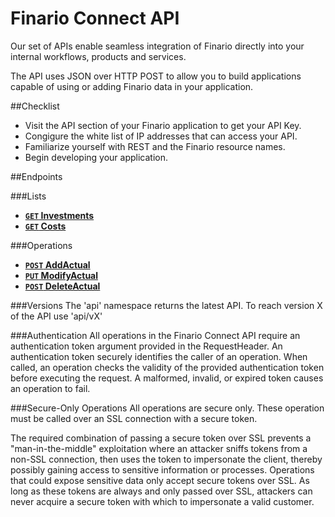 Finario Connect API
===================
Our set of APIs enable seamless integration of Finario directly into your internal workflows, products and services.

The API uses JSON over HTTP POST to allow you to build applications capable of using or adding
Finario data in your application.

##Checklist
* Visit the API section of your Finario application to get your API Key.
* Congigure the white list of IP addresses that can access your API.
* Familiarize yourself with REST and the Finario resource names.
* Begin developing your application.

##Endpoints

###Lists
- **[<code>GET</code> Investments](https://github.com/finarioapp/connect/tree/master/documentation/endpoints/InvestmentsIndex.md)**
- **[<code>GET</code> Costs](https://github.com/finarioapp/connect/tree/master/documentation/endpoints/CostsIndex.md)**

###Operations
- **[<code>POST</code> AddActual](https://github.com/finarioapp/connect/tree/master/documentation/endpoints/AddActual.md)**
- **[<code>PUT</code> ModifyActual](https://github.com/finarioapp/connect/tree/master/documentation/endpoints/ModifyActual.md)**
- **[<code>POST</code> DeleteActual](https://github.com/finarioapp/connect/tree/master/documentation/endpoints/DeleteActual.md)**


###Versions
The 'api' namespace returns the latest API. To reach version X of the API use 'api/vX'


###Authentication
All operations in the Finario Connect API require an authentication token 
argument provided in the RequestHeader. An authentication token securely 
identifies the caller of an operation. When called, an operation checks the validity of 
the provided authentication token before executing the request. A malformed, 
invalid, or expired token causes an operation to fail.

###Secure-Only Operations
All operations are secure only. These operation must be called over an SSL
connection with a secure token.

The required combination of passing a secure token over SSL prevents a "man-in-the-middle" 
exploitation where an attacker sniffs tokens from a non-SSL connection, then uses the token 
to impersonate the client, thereby possibly gaining access to sensitive information or 
processes. Operations that could expose sensitive data only accept secure tokens 
over SSL. As long as these tokens are always and only passed over SSL, attackers can 
never acquire a secure token with which to impersonate a valid customer.

